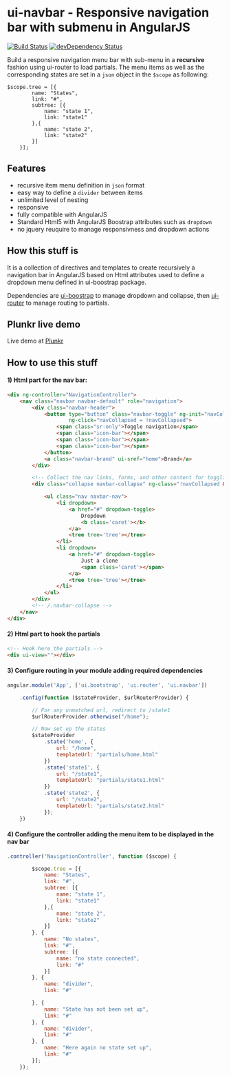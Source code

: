 # ui-navbar - Responsive navigation bar with submenu in AngularJS
[![Build Status](https://travis-ci.org/blackat/ui-navbar.svg?branch=master)](https://travis-ci.org/blackat/ui-navbar)
[![devDependency Status](https://david-dm.org/blackat/ui-navbar/dev-status.svg?branch=master)](https://david-dm.org/blackat/ui-navbar#info=devDependencies)

Build a responsive navigation menu bar with sub-menu in a __recursive__ fashion using ui-router to load partials. The menu items as well as the corresponding states are set in a `json` object in the `$scope` as following:

    $scope.tree = [{
            name: "States",
            link: "#",
            subtree: [{
                name: "state 1",
                link: "state1"
            },{
                name: "state 2",
                link: "state2"
            }]
        }];

## Features

- recursive item menu definition in `json` format
- easy way to define a `divider` between items
- unlimited level of nesting
- responsive
- fully compatible with AngularJS
- Standard Html5 with AngularJS Boostrap attributes such as `dropdown`
- no jquery reuquire to manage responsivness and dropdown actions

## How this stuff is
It is a collection of directives and templates to create recursively a navigation bar in AngularJS based on Html attributes used to define a dropdown menu defined in ui-boostrap package.

Dependencies are [ui-boostrap](https://github.com/angular-ui/bootstrap) to manage dropdown and collapse, then [ui-router](https://github.com/angular-ui/ui-router) to manage routing to partials.

## Plunkr live demo
Live demo at [Plunkr](http://plnkr.co/edit/V7tecYv4wNPP198HRQlJ?p=preview)

## How to use this stuff

#### 1) Html part for the nav bar:
```html
<div ng-controller="NavigationController">
    <nav class="navbar navbar-default" role="navigation">
        <div class="navbar-header">
            <button type="button" class="navbar-toggle" ng-init="navCollapsed = true"
                    ng-click="navCollapsed = !navCollapsed">
                <span class="sr-only">Toggle navigation</span>
                <span class="icon-bar"></span>
                <span class="icon-bar"></span>
                <span class="icon-bar"></span>
            </button>
            <a class="navbar-brand" ui-sref="home">Brand</a>
        </div>

        <!-- Collect the nav links, forms, and other content for toggling -->
        <div class="collapse navbar-collapse" ng-class="!navCollapsed && 'in'">

            <ul class="nav navbar-nav">
                <li dropdown>
                    <a href="#" dropdown-toggle>
                        Dropdown
                        <b class='caret'></b>
                    </a>
                    <tree tree='tree'></tree>
                </li>
                <li dropdown>
                    <a href="#" dropdown-toggle>
                        Just a clone
                        <span class='caret'></span>
                    </a>
                    <tree tree='tree'></tree>
                </li>
            </ul>
        </div>
        <!-- /.navbar-collapse -->
    </nav>
</div>
```

#### 2) Html part to hook the partials
```html
<!-- Hook here the partials -->
<div ui-view=""></div>
```
#### 3) Configure routing in your module adding required dependencies
```javascript
angular.module('App', ['ui.bootstrap', 'ui.router', 'ui.navbar'])

    .config(function ($stateProvider, $urlRouterProvider) {

        // For any unmatched url, redirect to /state1
        $urlRouterProvider.otherwise("/home");

        // Now set up the states
        $stateProvider
            .state('home', {
                url: "/home",
                templateUrl: "partials/home.html"
            })
            .state('state1', {
                url: "/state1",
                templateUrl: "partials/state1.html"
            })
            .state('state2', {
                url: "/state2",
                templateUrl: "partials/state2.html"
            });
    })
```
#### 4) Configure the controller adding the menu item to be displayed in the nav bar 
```javascript
.controller('NavigationController', function ($scope) {

        $scope.tree = [{
            name: "States",
            link: "#",
            subtree: [{
                name: "state 1",
                link: "state1"
            },{
                name: "state 2",
                link: "state2"
            }]
        }, {
            name: "No states",
            link: "#",
            subtree: [{
                name: "no state connected",
                link: "#"
            }]
        }, {
            name: "divider",
            link: "#"

        }, {
            name: "State has not been set up",
            link: "#"
        }, {
            name: "divider",
            link: "#"
        }, {
            name: "Here again no state set up",
            link: "#"
        }];
    });
```
